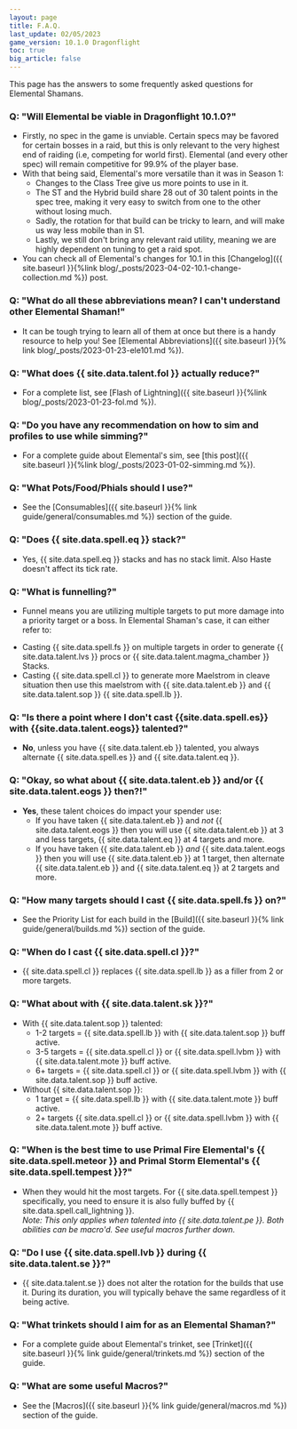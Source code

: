 ```yaml
---
layout: page
title: F.A.Q.
last_update: 02/05/2023
game_version: 10.1.0 Dragonflight
toc: true
big_article: false
---
```


This page has the answers to some frequently asked questions for Elemental Shamans.

### Q: "Will Elemental be viable in Dragonflight 10.1.0?"
* Firstly, no spec in the game is unviable. Certain specs may be favored for certain bosses in a raid, but this is only relevant to the very highest end of raiding (i.e, competing for world first). Elemental (and every other spec) will remain competitive for 99.9% of the player base.
* With that being said, Elemental's more versatile than it was in Season 1:
  - Changes to the Class Tree give us more points to use in it.
  - The ST and the Hybrid build share 28 out of 30 talent points in the spec tree, making it very easy to switch from one to the other without losing much.
  - Sadly, the rotation for that build can be tricky to learn, and will make us way less mobile than in S1.
  - Lastly, we still don't bring any relevant raid utility, meaning we are highly dependent on tuning to get a raid spot.
* You can check all of Elemental's changes for 10.1 in this [Changelog]({{ site.baseurl }}{%link blog/_posts/2023-04-02-10.1-change-collection.md %}) post.

### Q: "What do all these abbreviations mean? I can't understand other Elemental Shaman!"
* It can be tough trying to learn all of them at once but there is a handy resource to help you! See [Elemental Abbreviations]({{ site.baseurl }}{% link blog/_posts/2023-01-23-ele101.md %}).

### Q: "What does {{ site.data.talent.fol }} actually reduce?"
* For a complete list, see [Flash of Lightning]({{ site.baseurl }}{%link blog/_posts/2023-01-23-fol.md %}).

### Q: "Do you have any recommendation on how to sim and profiles to use while simming?"
* For a complete guide about Elemental's sim, see [this post]({{ site.baseurl }}{%link blog/_posts/2023-01-02-simming.md %}).

### Q: "What Pots/Food/Phials should I use?"
* See the [Consumables]({{ site.baseurl }}{% link guide/general/consumables.md %}) section of the guide.

### Q: "Does {{ site.data.spell.eq }} stack?"
* Yes, {{ site.data.spell.eq }} stacks and has no stack limit. Also Haste doesn't affect its tick rate.

### Q: "What is funnelling?"
* Funnel means you are utilizing multiple targets to put more damage into a priority target or a boss. In Elemental Shaman's case, it can either refer to:
- Casting {{ site.data.spell.fs }} on multiple targets in order to generate {{ site.data.talent.lvs }} procs or {{ site.data.talent.magma_chamber }} Stacks.
- Casting {{ site.data.spell.cl }} to generate more Maelstrom in cleave situation then use this maelstrom with {{ site.data.talent.eb }} and {{ site.data.talent.sop }} {{ site.data.spell.lb }}.

### Q: "Is there a point where I don't cast {{site.data.spell.es}} with {{site.data.talent.eogs}} talented?"
* **No**, unless you have {{ site.data.talent.eb }} talented, you always alternate {{ site.data.spell.es }} and {{ site.data.talent.eq }}.

### Q: "Okay, so what about {{ site.data.talent.eb }} and/or {{ site.data.talent.eogs }} then?!"
* **Yes**, these talent choices do impact your spender use:
   - If you have taken {{ site.data.talent.eb }} and *not* {{ site.data.talent.eogs }} then you will use {{ site.data.talent.eb }} at 3 and less targets, {{ site.data.talent.eq }} at 4 targets and more.
   - If you have taken {{ site.data.talent.eb }} *and* {{ site.data.talent.eogs }} then you will use {{ site.data.talent.eb }} at 1 target, then alternate {{ site.data.talent.eb }} and {{ site.data.talent.eq }} at 2 targets and more.

### Q: "How many targets should I cast {{ site.data.spell.fs }} on?"
* See the Priority List for each build in the [Build]({{ site.baseurl }}{% link guide/general/builds.md %}) section of the guide.

### Q: "When do I cast {{ site.data.spell.cl }}?"
* {{ site.data.spell.cl }} replaces {{ site.data.spell.lb }} as a filler from 2 or more targets.

### Q: "What about with {{ site.data.talent.sk }}?"
* With {{ site.data.talent.sop }} talented:
  - 1-2 targets = {{ site.data.spell.lb }} with {{ site.data.talent.sop }} buff active.
  - 3-5 targets = {{ site.data.spell.cl }} or {{ site.data.spell.lvbm }} with {{ site.data.talent.mote }} buff active.
  - 6+ targets = {{ site.data.spell.cl }} or {{ site.data.spell.lvbm }} with {{ site.data.talent.sop }} buff active.
* Without {{ site.data.talent.sop }}:
  - 1 target = {{ site.data.spell.lb }} with {{ site.data.talent.mote }} buff active.
  - 2+ targets {{ site.data.spell.cl }} or {{ site.data.spell.lvbm }} with {{ site.data.talent.mote }} buff active.

### Q: "When is the best time to use Primal Fire Elemental's {{ site.data.spell.meteor }} and Primal Storm Elemental's {{ site.data.spell.tempest }}?"
* When they would hit the most targets. For {{ site.data.spell.tempest }} specifically, you need to ensure it is also fully buffed by {{ site.data.spell.call_lightning }}.  
*Note: This only applies when talented into {{ site.data.talent.pe }}. Both abilities can be macro'd. See useful macros further down.*

### Q: "Do I use {{ site.data.spell.lvb }} during {{ site.data.talent.se }}?"
* {{ site.data.talent.se }} does not alter the rotation for the builds that use it. During its duration, you will typically behave the same regardless of it being active.

### Q: "What trinkets should I aim for as an Elemental Shaman?"
* For a complete guide about Elemental's trinket, see [Trinket]({{ site.baseurl }}{% link guide/general/trinkets.md %}) section of the guide.

### Q: "What are some useful Macros?"
* See the [Macros]({{ site.baseurl }}{% link guide/general/macros.md %}) section of the guide.
